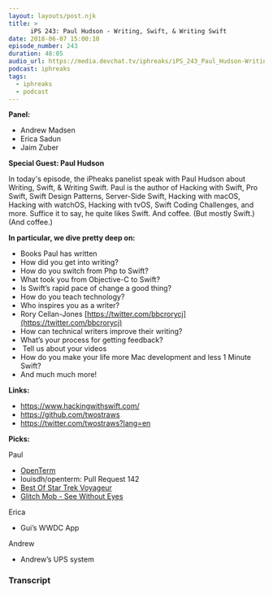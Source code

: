 ```yaml
---
layout: layouts/post.njk
title: >
      iPS 243: Paul Hudson - Writing, Swift, & Writing Swift
date: 2018-06-07 15:00:10
episode_number: 243
duration: 48:05
audio_url: https://media.devchat.tv/iphreaks/iPS_243_Paul_Hudson-Writing%2C_Swift%2C_%26_Writing_Swift.mp3
podcast: iphreaks
tags: 
  - iphreaks
  - podcast
---
```


 **Panel:**

- Andrew Madsen
- Erica Sadun
- Jaim Zuber

**Special Guest: Paul Hudson**

In today's episode, the iPheaks panelist speak with Paul Hudson about Writing, Swift, & Writing Swift. Paul is the author of Hacking with Swift, Pro Swift, Swift Design Patterns, Server-Side Swift, Hacking with macOS, Hacking with watchOS, Hacking with tvOS, Swift Coding Challenges, and more. Suffice it to say, he quite likes Swift. And coffee. (But mostly Swift.) (And coffee.)

**In particular, we dive pretty deep on:**

- Books Paul has written
- How did you get into writing?
- How do you switch from Php to Swift?
- What took you from Objective-C to Swift?
- Is Swift’s rapid pace of change a good thing?
- How do you teach technology?
- Who inspires you as a writer?
- Rory Cellan-Jones&nbsp;[https://twitter.com/bbcrorycj](https://twitter.com/bbcrorycj)
- How can technical writers improve their writing?
- What’s your process for getting feedback? 
- &nbsp;Tell us about your videos
- How do you make your life more Mac development and less 1 Minute Swift? 
- And much much more!

**Links:**

- https://www.hackingwithswift.com/
- https://github.com/twostraws
- https://twitter.com/twostraws?lang=en

**Picks:**

Paul

- [OpenTerm](https://github.com/louisdh/openterm)
- louisdh/openterm: Pull Request 142
- [Best Of Star Trek Voyageur](https://www.hollywoodreporter.com/lists/star-trek-voyager-episodes-best-930900)
- [Glitch Mob - See Without Eyes](https://theglitchmob.bandcamp.com/album/see-without-eyes)

Erica

- Gui’s WWDC App

Andrew

- Andrew’s UPS system


### Transcript


